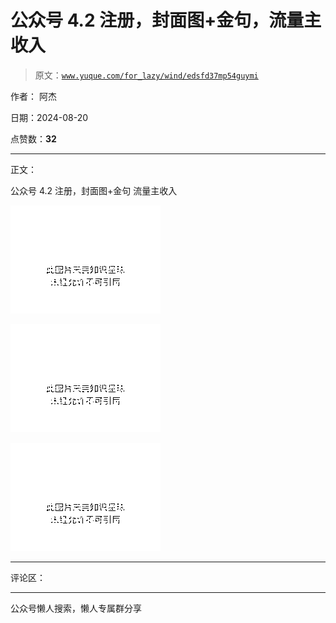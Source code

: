# 公众号 4.2 注册，封面图+金句，流量主收入

> 原文：[`www.yuque.com/for_lazy/wind/edsfd37mp54guymi`](https://www.yuque.com/for_lazy/wind/edsfd37mp54guymi)

作者： 阿杰

日期：2024-08-20

点赞数：**32**

* * *

正文：

公众号 4.2 注册，封面图+金句 流量主收入

![](img/4e6ed4dc0056cb89caadd6bc4b8d242f.png "None")

![](img/607b0802d2346e564b61219140a664f5.png "None")

![](img/0ac6a09727209efb0665a149c8c0d63f.png "None")

* * *

评论区：

* * *

公众号懒人搜索，懒人专属群分享